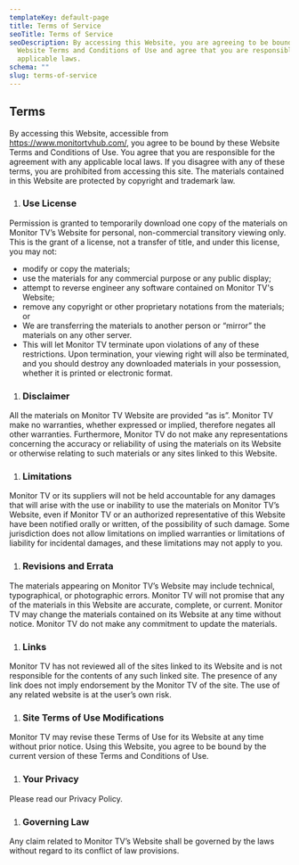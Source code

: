 ```yaml
---
templateKey: default-page
title: Terms of Service
seoTitle: Terms of Service
seoDescription: By accessing this Website, you are agreeing to be bound by these
  Website Terms and Conditions of Use and agree that you are responsible for
  applicable laws.
schema: ""
slug: terms-of-service
---
```

## Terms

By accessing this Website, accessible from https://www.monitortvhub.com/, you agree to be bound by these Website Terms and Conditions of Use. You agree that you are responsible for the agreement with any applicable local laws. If you disagree with any of these terms, you are prohibited from accessing this site. The materials contained in this Website are protected by copyright and trademark law.

1. ### Use License

Permission is granted to temporarily download one copy of the materials on Monitor TV’s Website for personal, non-commercial transitory viewing only. This is the grant of a license, not a transfer of title, and under this license, you may not:

* modify or copy the materials;
* use the materials for any commercial purpose or any public display;
* attempt to reverse engineer any software contained on Monitor TV's Website;
* remove any copyright or other proprietary notations from the materials; or
* We are transferring the materials to another person or “mirror” the materials on any other server.
* This will let Monitor TV terminate upon violations of any of these restrictions. Upon termination, your viewing right will also be terminated, and you should destroy any downloaded materials in your possession, whether it is printed or electronic format.

1. ### Disclaimer

All the materials on Monitor TV Website are provided “as is”. Monitor TV make no warranties, whether expressed or implied, therefore negates all other warranties. Furthermore, Monitor TV do not make any representations concerning the accuracy or reliability of using the materials on its Website or otherwise relating to such materials or any sites linked to this Website.

1. ### Limitations

Monitor TV or its suppliers will not be held accountable for any damages that will arise with the use or inability to use the materials on Monitor TV’s Website, even if Monitor TV or an authorized representative of this Website have been notified orally or written, of the possibility of such damage. Some jurisdiction does not allow limitations on implied warranties or limitations of liability for incidental damages, and these limitations may not apply to you.

1. ### Revisions and Errata

The materials appearing on Monitor TV’s Website may include technical, typographical, or photographic errors. Monitor TV will not promise that any of the materials in this Website are accurate, complete, or current. Monitor TV may change the materials contained on its Website at any time without notice. Monitor TV do not make any commitment to update the materials.

1. ### Links

Monitor TV has not reviewed all of the sites linked to its Website and is not responsible for the contents of any such linked site. The presence of any link does not imply endorsement by the Monitor TV of the site. The use of any related website is at the user’s own risk.

1. ### Site Terms of Use Modifications

Monitor TV may revise these Terms of Use for its Website at any time without prior notice. Using this Website, you agree to be bound by the current version of these Terms and Conditions of Use.

1. ### Your Privacy

Please read our Privacy Policy.

1. ### Governing Law

Any claim related to Monitor TV’s Website shall be governed by the laws without regard to its conflict of law provisions.